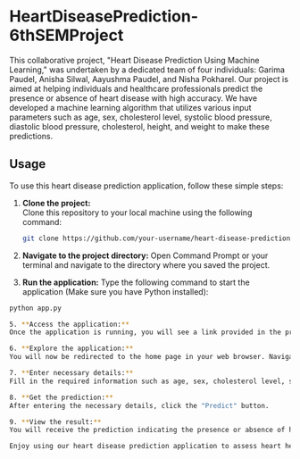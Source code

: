 # HeartDiseasePrediction-6thSEMProject
This collaborative project, "Heart Disease Prediction Using Machine Learning," was undertaken by a dedicated team of four individuals: Garima Paudel, Anisha Silwal, Aayushma Paudel, and Nisha Pokharel.
Our project is aimed at helping individuals and healthcare professionals predict the presence or absence of heart disease with high accuracy. We have developed a machine learning algorithm that utilizes various input parameters such as age, sex, cholesterol level, systolic blood pressure, diastolic blood pressure, cholesterol, height, and weight to make these predictions.
## Usage

To use this heart disease prediction application, follow these simple steps:

1. **Clone the project:**  
   Clone this repository to your local machine using the following command:

   ```bash
   git clone https://github.com/your-username/heart-disease-prediction.git

2. **Navigate to the project directory:**
Open Command Prompt or your terminal and navigate to the directory where you saved the project.

3. **Run the application:**
Type the following command to start the application (Make sure you have Python installed):
```bash
python app.py

5. **Access the application:**
Once the application is running, you will see a link provided in the prompt. Click on that link.

6. **Explore the application:**
You will now be redirected to the home page in your web browser. Navigate to the "Predict" button.

7. **Enter necessary details:**
Fill in the required information such as age, sex, cholesterol level, systolic blood pressure, diastolic blood pressure, cholesterol, height, and weight.

8. **Get the prediction:**
After entering the necessary details, click the "Predict" button.

9. **View the result:**
You will receive the prediction indicating the presence or absence of heart disease based on the input parameters.

Enjoy using our heart disease prediction application to assess heart health quickly and easily.
